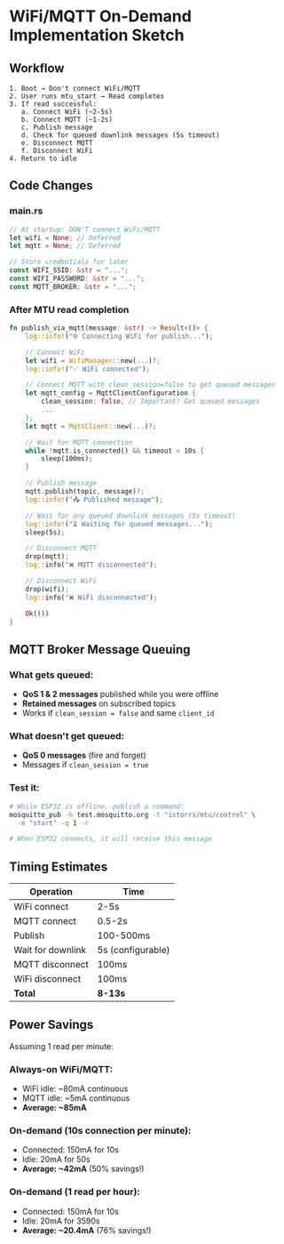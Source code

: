 # WiFi/MQTT On-Demand Implementation Sketch

## Workflow

```
1. Boot → Don't connect WiFi/MQTT
2. User runs mtu_start → Read completes
3. If read successful:
   a. Connect WiFi (~2-5s)
   b. Connect MQTT (~1-2s)
   c. Publish message
   d. Check for queued downlink messages (5s timeout)
   e. Disconnect MQTT
   f. Disconnect WiFi
4. Return to idle
```

## Code Changes

### main.rs
```rust
// At startup: DON'T connect WiFi/MQTT
let wifi = None; // Deferred
let mqtt = None; // Deferred

// Store credentials for later
const WIFI_SSID: &str = "...";
const WIFI_PASSWORD: &str = "...";
const MQTT_BROKER: &str = "...";
```

### After MTU read completion
```rust
fn publish_via_mqtt(message: &str) -> Result<()> {
    log::info!("🌐 Connecting WiFi for publish...");

    // Connect WiFi
    let wifi = WifiManager::new(...)?;
    log::info!("✅ WiFi connected");

    // Connect MQTT with clean_session=false to get queued messages
    let mqtt_config = MqttClientConfiguration {
        clean_session: false, // Important! Get queued messages
        ...
    };
    let mqtt = MqttClient::new(...)?;

    // Wait for MQTT connection
    while !mqtt.is_connected() && timeout < 10s {
        sleep(100ms);
    }

    // Publish message
    mqtt.publish(topic, message)?;
    log::info!("📤 Published message");

    // Wait for any queued downlink messages (5s timeout)
    log::info!("⏳ Waiting for queued messages...");
    sleep(5s);

    // Disconnect MQTT
    drop(mqtt);
    log::info("❌ MQTT disconnected");

    // Disconnect WiFi
    drop(wifi);
    log::info("❌ WiFi disconnected");

    Ok(())
}
```

## MQTT Broker Message Queuing

### What gets queued:
- **QoS 1 & 2 messages** published while you were offline
- **Retained messages** on subscribed topics
- Works if `clean_session = false` and same `client_id`

### What doesn't get queued:
- **QoS 0 messages** (fire and forget)
- Messages if `clean_session = true`

### Test it:
```bash
# While ESP32 is offline, publish a command:
mosquitto_pub -h test.mosquitto.org -t "istorrs/mtu/control" \
  -m "start" -q 1 -r

# When ESP32 connects, it will receive this message
```

## Timing Estimates

| Operation | Time |
|-----------|------|
| WiFi connect | 2-5s |
| MQTT connect | 0.5-2s |
| Publish | 100-500ms |
| Wait for downlink | 5s (configurable) |
| MQTT disconnect | 100ms |
| WiFi disconnect | 100ms |
| **Total** | **8-13s** |

## Power Savings

Assuming 1 read per minute:

### Always-on WiFi/MQTT:
- WiFi idle: ~80mA continuous
- MQTT idle: ~5mA continuous
- **Average: ~85mA**

### On-demand (10s connection per minute):
- Connected: 150mA for 10s
- Idle: 20mA for 50s
- **Average: ~42mA** (50% savings!)

### On-demand (1 read per hour):
- Connected: 150mA for 10s
- Idle: 20mA for 3590s
- **Average: ~20.4mA** (76% savings!)
